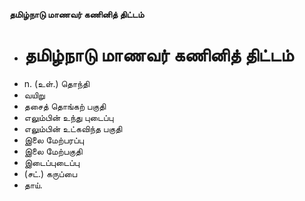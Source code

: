 **தமிழ்நாடு மாணவர் கணினித் திட்டம்**
- # தமிழ்நாடு மாணவர் கணினித் திட்டம்
- n. (உள்.) தொந்தி
- வயிறு
- தசைத் தொங்கற் பகுதி
- எலும்பின் உந்து புடைப்பு
- எலும்பின் உட்கவிந்த பகுதி
- இலை மேற்பரப்பு
- இலை மேற்பகுதி
- இடைப்புடைப்பு
- (சட்.) கருப்பை
- தாய்.

